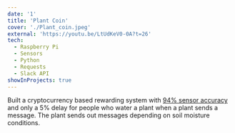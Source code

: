 ```yaml
---
date: '1'
title: 'Plant Coin'
cover: './Plant_coin.jpeg'
external: 'https://youtu.be/LtUdKeV0-0A?t=26'
tech:
  - Raspberry Pi
  - Sensors
  - Python
  - Requests
  - Slack API
showInProjects: true
---
```


Built a cryptocurrency based rewarding system with [94% sensor accuracy]() and only a 5% delay for people who water a plant when a plant sends a message. The plant sends out messages depending on soil moisture conditions.